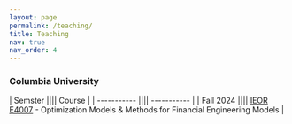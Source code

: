 ```yaml
---
layout: page
permalink: /teaching/
title: Teaching
nav: true
nav_order: 4
---
```


<h3>Columbia University</h3>

| Semster      |||| Course |
| ----------- |||| ----------- |
| Fall 2024      |||| [IEOR E4007](hhttps://doc.sis.columbia.edu/subj/IEOR/E4007-20243-001/) - Optimization Models & Methods for Financial Engineering Models       |
